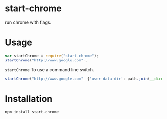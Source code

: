 # start-chrome

run chrome with flags.

# Usage

```javascript
var startChrome = require("start-chrome");
startChrome("http://www.google.com");
```

`startChrome` To use a command line switch.

```javascript
startChrome("http://www.google.com", {'user-data-dir': path.join(__dirname, './chrome-user-data'),});
```

# Installation

    npm install start-chrome


